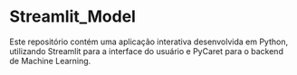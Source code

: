 # Streamlit_Model
Este repositório contém uma aplicação interativa desenvolvida em Python, utilizando Streamlit para a interface do usuário e PyCaret para o backend de Machine Learning.
